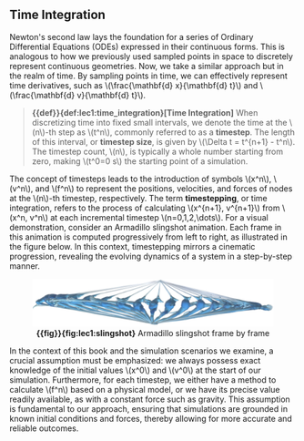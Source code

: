 ## Time Integration

Newton's second law lays the foundation for a series of Ordinary Differential Equations (ODEs) expressed in their continuous forms. This is analogous to how we previously used sampled points in space to discretely represent continuous geometries. Now, we take a similar approach but in the realm of time. By sampling points in time, we can effectively represent time derivatives, such as \\(\frac{\mathbf{d} x}{\mathbf{d} t}\\) and \\(\frac{\mathbf{d} v}{\mathbf{d} t}\\). 

> **{{def}}{def:lec1:time_integration}[Time Integration]** 
When discretizing time into fixed small intervals, we denote the time at the \\(n\\)-th step as \\(t^n\\), commonly referred to as a **timestep**. The length of this interval, or **timestep size**, is given by \\(\Delta t = t^{n+1} - t^n\\). The timestep count, \\(n\\), is typically a whole number starting from zero, making \\(t^0=0 s\\) the starting point of a simulation.

The concept of timesteps leads to the introduction of symbols \\(x^n\\), \\(v^n\\), and \\(f^n\\) to represent the positions, velocities, and forces of nodes at the \\(n\\)-th timestep, respectively. The term **timestepping**, or time integration, refers to the process of calculating \\(x^{n+1}, v^{n+1}\\) from \\(x^n, v^n\\) at each incremental timestep \\(n=0,1,2,\dots\\). For a visual demonstration, consider an Armadillo slingshot animation. Each frame in this animation is computed progressively from left to right, as illustrated in the figure below. In this context, timestepping mirrors a cinematic progression, revealing the evolving dynamics of a system in a step-by-step manner.

<figure><center><img src="img/lec1/slingshot.jpg"><figcaption><b>{{fig}}{fig:lec1:slingshot}</b> Armadillo slingshot frame by frame</figcaption></center></figure>

In the context of this book and the simulation scenarios we examine, a crucial assumption must be emphasized: we always possess exact knowledge of the initial values \\(x^0\\) and \\(v^0\\) at the start of our simulation. Furthermore, for each timestep, we either have a method to calculate \\(f^n\\) based on a physical model, or we have its precise value readily available, as with a constant force such as gravity. This assumption is fundamental to our approach, ensuring that simulations are grounded in known initial conditions and forces, thereby allowing for more accurate and reliable outcomes.
